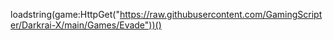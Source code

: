 loadstring(game:HttpGet("https://raw.githubusercontent.com/GamingScripter/Darkrai-X/main/Games/Evade"))()
